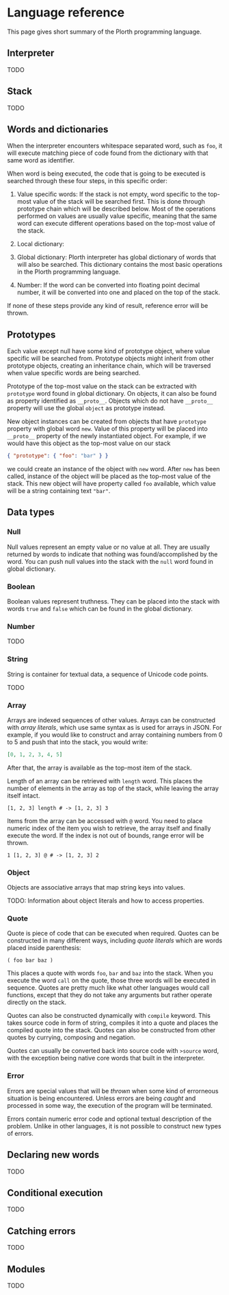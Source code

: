 # Language reference

This page gives short summary of the Plorth programming language.

## Interpreter

TODO

## Stack

TODO

## Words and dictionaries

When the interpreter encounters whitespace separated word, such as `foo`, it
will execute matching piece of code found from the dictionary with that same
word as identifier.

When word is being executed, the code that is going to be executed is searched
through these four steps, in this specific order:

1. Value specific words: If the stack is not empty, word specific to the
   top-most value of the stack will be searched first. This is done through
   prototype chain which will be described below. Most of the operations
   performed on values are usually value specific, meaning that the same word
   can execute different operations based on the top-most value of the stack.

2. Local dictionary:

3. Global dictionary: Plorth interpreter has global dictionary of words that
   will also be searched. This dictionary contains the most basic operations in
   the Plorth programming language.

4. Number: If the word can be converted into floating point decimal number, it
   will be converted into one and placed on the top of the stack.

If none of these steps provide any kind of result, reference error will be
thrown.

## Prototypes

Each value except null have some kind of prototype object, where value specific
will be searched from. Prototype objects might inherit from other prototype
objects, creating an inheritance chain, which will be traversed when value
specific words are being searched.

Prototype of the top-most value on the stack can be extracted with
`prototype` word found in global dictionary. On objects, it can also be found
as property identified as `__proto__`. Objects which do not have `__proto__`
property will use the global `object` as prototype instead.

New object instances can be created from objects that have `prototype`
property with global word `new`. Value of this property will be placed into
`__proto__` property of the newly instantiated object. For example, if we would
have this object as the top-most value on our stack

```json
{ "prototype": { "foo": "bar" } }
```

we could create an instance of the object with `new` word. After `new` has been
called, instance of the object will be placed as the top-most value of the
stack. This new object will have property called `foo` available, which value
will be a string containing text `"bar"`.

## Data types

### Null

Null values represent an empty value or no value at all. They are usually
returned by words to indicate that nothing was found/accomplished by the word.
You can push null values into the stack with the `null` word found in global
dictionary.

### Boolean

Boolean values represent truthness. They can be placed into the stack with
words `true` and `false` which can be found in the global dictionary.

### Number

TODO

### String

String is container for textual data, a sequence of Unicode code points.

TODO

### Array

Arrays are indexed sequences of other values. Arrays can be constructed with
*array literals*, which use same syntax as is used for arrays in JSON. For
example, if you would like to construct and array containing numbers from 0 to
5 and push that into the stack, you would write:

```json
[0, 1, 2, 3, 4, 5]
```

After that, the array is available as the top-most item of the stack.

Length of an array can be retrieved with `length` word. This places the number
of elements in the array as top of the stack, while leaving the array itself
intact.

```
[1, 2, 3] length # -> [1, 2, 3] 3
```

Items from the array can be accessed with `@` word. You need to place numeric
index of the item you wish to retrieve, the array itself and finally execute
the word. If the index is not out of bounds, range error will be thrown.

```
1 [1, 2, 3] @ # -> [1, 2, 3] 2
```

### Object

Objects are associative arrays that map string keys into values.

TODO: Information about object literals and how to access properties.

### Quote

Quote is piece of code that can be executed when required. Quotes can be
constructed in many different ways, including *quote literals* which are words
placed inside parenthesis:

```
( foo bar baz )
```

This places a quote with words `foo`, `bar` and `baz` into the stack. When you
execute the word `call` on the quote, those three words will be executed in
sequence. Quotes are pretty much like what other languages would call
functions, except that they do not take any arguments but rather operate
directly on the stack.

Quotes can also be constructed dynamically with `compile` keyword. This takes
source code in form of string, compiles it into a quote and places the compiled
quote into the stack. Quotes can also be constructed from other quotes by
currying, composing and negation.

Quotes can usually be converted back into source code with `>source` word,
with the exception being native core words that built in the interpreter.

### Error

Errors are special values that will be *thrown* when some kind of errorneous
situation is being encountered. Unless errors are being *caught* and processed
in some way, the execution of the program will be terminated.

Errors contain numeric error code and optional textual description of the
problem. Unlike in other languages, it is not possible to construct new types
of errors.

## Declaring new words

TODO

## Conditional execution

TODO

## Catching errors

TODO

## Modules

TODO
